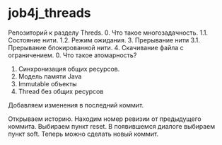 # job4j_threads
Репозиторий к разделу Threds.
0. Что такое многозадачность.
1.1. Состояние нити.
1.2. Режим ожидания.
3. Прерывание нити
   3.1. Прерывание блокированной нити.
4. Скачивание файла с ограничением.
0. Что такое атомарность?
1. Синхронизация общих ресурсов.
2. Модель памяти Java
3. Immutable объекты
4. Thread без общих ресурсов

Добавляем изменения в последний коммит.

Открываем историю.
Находим номер ревизии от предыдущего коммита.
Выбираем пункт reset.
В появившемся диалоге выбираем пункт soft.
Теперь можно сделать новый коммит.


